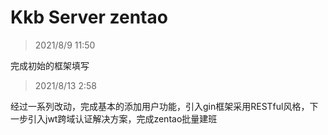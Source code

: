 # Kkb Server zentao

> 2021/8/9 11:50

完成初始的框架填写

> 2021/8/13 2:58

经过一系列改动，完成基本的添加用户功能，引入gin框架采用RESTful风格，下一步引入jwt跨域认证解决方案，完成zentao批量建班
